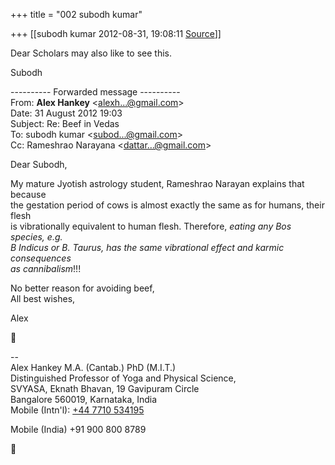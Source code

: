 +++
title = "002 subodh kumar"

+++
[[subodh kumar	2012-08-31, 19:08:11 [Source](https://groups.google.com/g/bvparishat/c/ZNTBoBL1h1Y)]]



Dear Scholars may also like to see this.

Subodh  
  

---------- Forwarded message ----------  
From: **Alex Hankey** \<[alexh...@gmail.com]()\>  
Date: 31 August 2012 19:03  
Subject: Re: Beef in Vedas  
To: subodh kumar \<[subod...@gmail.com]()\>  
Cc: Rameshrao Narayana \<[dattar...@gmail.com]()\>  
  
  
Dear Subodh,  
  
My mature Jyotish astrology student, Rameshrao Narayan explains that because  
the gestation period of cows is almost exactly the same as for humans, their flesh  
is vibrationally equivalent to human flesh. Therefore, *eating any Bos species, e.g.  
*B Indicus or B. Taurus,** *has the same vibrational effect and karmic consequences  
as cannibalism*!!!  
  
No better reason for avoiding beef,  
All best wishes,  
  
Alex



--  
Alex Hankey M.A. (Cantab.) PhD (M.I.T.)  
Distinguished Professor of Yoga and Physical Science,  
SVYASA, Eknath Bhavan, 19 Gavipuram Circle  
Bangalore 560019, Karnataka, India  
Mobile (Intn'l): [+44 7710 534195](tel:+44%207710%20534195)

Mobile (India) +91 900 800 8789

  



